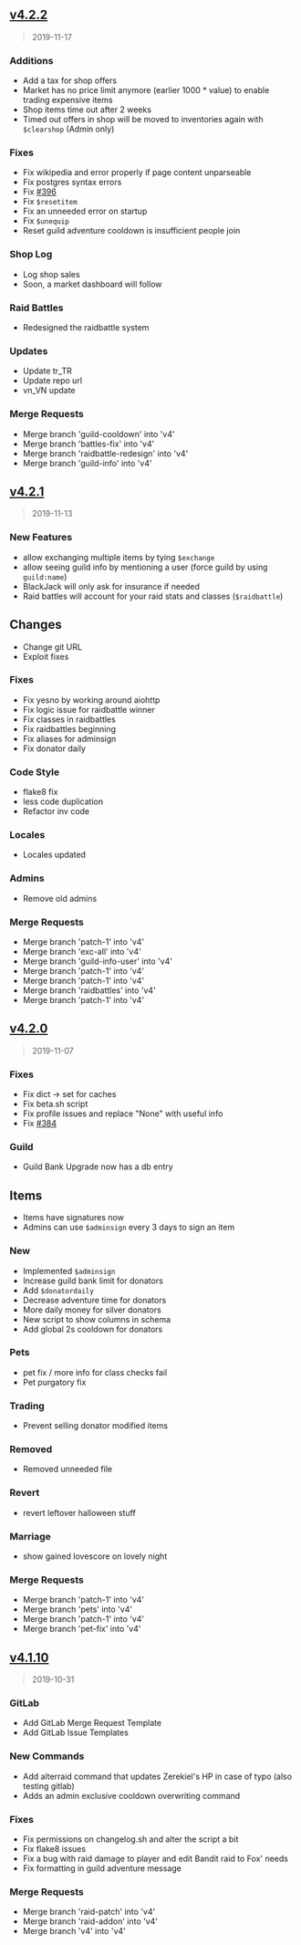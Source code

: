 <a name="v4.2.2"></a>
## [v4.2.2](https://git.travitia.xyz/Kenvyra/IdleRPG/compare/v4.2.1...v4.2.2)

> 2019-11-17

### Additions

* Add a tax for shop offers
* Market has no price limit anymore (earlier 1000 * value) to enable trading expensive items
* Shop items time out after 2 weeks
* Timed out offers in shop will be moved to inventories again with `$clearshop` (Admin only)

### Fixes

* Fix wikipedia and error properly if page content unparseable
* Fix postgres syntax errors
* Fix [#396](https://git.travitia.xyz/Kenvyra/IdleRPG/issues/396)
* Fix `$resetitem`
* Fix an unneeded error on startup
* Fix `$unequip`
* Reset guild adventure cooldown is insufficient people join

### Shop Log

* Log shop sales
* Soon, a market dashboard will follow

### Raid Battles

* Redesigned the raidbattle system

### Updates

* Update tr\_TR
* Update repo url
* vn\_VN update

### Merge Requests

* Merge branch 'guild-cooldown' into 'v4'
* Merge branch 'battles-fix' into 'v4'
* Merge branch 'raidbattle-redesign' into 'v4'
* Merge branch 'guild-info' into 'v4'

<a name="v4.2.1"></a>
## [v4.2.1](https://git.travitia.xyz/Kenvyra/IdleRPG/compare/v4.2.0...v4.2.1)

> 2019-11-13

### New Features

* allow exchanging multiple items by tying `$exchange`
* allow seeing guild info by mentioning a user (force guild by using `guild:name`)
* BlackJack will only ask for insurance if needed
* Raid battles will account for your raid stats and classes (`$raidbattle`)

## Changes

* Change git URL
* Exploit fixes

### Fixes

* Fix yesno by working around aiohttp
* Fix logic issue for raidbattle winner
* Fix classes in raidbattles
* Fix raidbattles beginning
* Fix aliases for adminsign
* Fix donator daily

### Code Style

* flake8 fix
* less code duplication
* Refactor inv code

### Locales

* Locales updated

### Admins

* Remove old admins

### Merge Requests

* Merge branch 'patch-1' into 'v4'
* Merge branch 'exc-all' into 'v4'
* Merge branch 'guild-info-user' into 'v4'
* Merge branch 'patch-1' into 'v4'
* Merge branch 'patch-1' into 'v4'
* Merge branch 'raidbattles' into 'v4'
* Merge branch 'patch-1' into 'v4'

<a name="v4.2.0"></a>
## [v4.2.0](https://git.travitia.xyz/Kenvyra/IdleRPG/compare/v4.1.10...v4.2.0)

> 2019-11-07

### Fixes

* Fix dict -> set for caches
* Fix beta.sh script
* Fix profile issues and replace "None" with useful info
* Fix [#384](https://git.travitia.xyz/Kenvyra/IdleRPG/issues/384)

### Guild

* Guild Bank Upgrade now has a db entry

## Items
* Items have signatures now
* Admins can use `$adminsign` every 3 days to sign an item

### New

* Implemented `$adminsign`
* Increase guild bank limit for donators
* Add `$donatordaily`
* Decrease adventure time for donators
* More daily money for silver donators
* New script to show columns in schema
* Add global 2s cooldown for donators

### Pets

* pet fix / more info for class checks fail
* Pet purgatory fix

### Trading

* Prevent selling donator modified items

### Removed

* Removed unneeded file

### Revert

* revert leftover halloween stuff

### Marriage

* show gained lovescore on lovely night

### Merge Requests

* Merge branch 'patch-1' into 'v4'
* Merge branch 'pets' into 'v4'
* Merge branch 'patch-1' into 'v4'
* Merge branch 'pet-fix' into 'v4'

<a name="v4.1.10"></a>
## [v4.1.10](https://git.travitia.xyz/Kenvyra/IdleRPG/compare/v4.1.9...v4.1.10)

> 2019-10-31

### GitLab

* Add GitLab Merge Request Template
* Add GitLab Issue Templates

### New Commands

* Add alterraid command that updates Zerekiel's HP in case of typo (also testing gitlab)
* Adds an admin exclusive cooldown overwriting command

### Fixes

* Fix permissions on changelog.sh and alter the script a bit
* Fix flake8 issues
* Fix a bug with raid damage to player and edit Bandit raid to Fox' needs
* Fix formatting in guild adventure message

### Merge Requests

* Merge branch 'raid-patch' into 'v4'
* Merge branch 'raid-addon' into 'v4'
* Merge branch 'v4' into 'v4'
